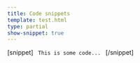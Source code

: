 ```yaml
---
title: Code snippets
template: test.html
type: partial
show-snippet: true
---
```

[snippet]
<code>
This is some code...
</code>
[/snippet]
